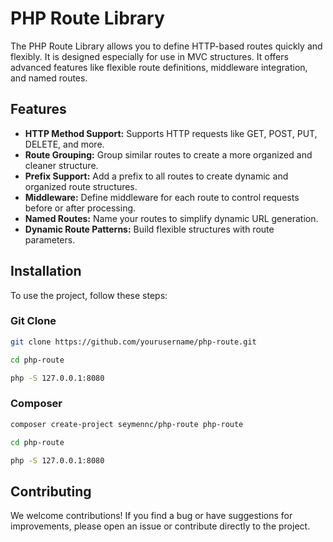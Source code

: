 # PHP Route Library

The PHP Route Library allows you to define HTTP-based routes quickly and flexibly. It is designed especially for use in MVC structures. It offers advanced features like flexible route definitions, middleware integration, and named routes.

## Features
- **HTTP Method Support:** Supports HTTP requests like GET, POST, PUT, DELETE, and more.
- **Route Grouping:** Group similar routes to create a more organized and cleaner structure.
- **Prefix Support:** Add a prefix to all routes to create dynamic and organized route structures.
- **Middleware:** Define middleware for each route to control requests before or after processing.
- **Named Routes:** Name your routes to simplify dynamic URL generation.
- **Dynamic Route Patterns:** Build flexible structures with route parameters.

## Installation

To use the project, follow these steps:

### Git Clone
```bash
git clone https://github.com/yourusername/php-route.git

cd php-route

php -S 127.0.0.1:8080
```

### Composer
```bash
composer create-project seymennc/php-route php-route

cd php-route

php -S 127.0.0.1:8080
```

## Contributing
We welcome contributions! If you find a bug or have suggestions for improvements, please open an issue or contribute directly to the project.